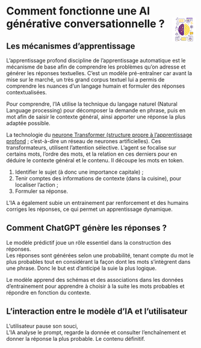 # **Comment fonctionne une AI générative conversationnelle ?** <a href="../../../"><img src="../../../assets/images/atomicAi.png" alt="Les intelligences artificielles" align="right" height="64px"></a>
## **Les mécanismes d’apprentissage**
L’apprentissage profond discipline de l’apprentissage automatique est le mécanisme de base afin de comprendre les problèmes qu’on adresse et générer les réponses textuelles. C’est un modèle pré-entraîner car avant la mise sur le marché, un très grand corpus textuel lui a permis de comprendre les nuances d’un langage humain et formuler des réponses contextualisées.

Pour comprendre, l’IA utilise la technique du langage naturel (Natural Language processing) pour décomposer la demande en phrase, puis en mot afin de saisir le contexte général, ainsi apporter une réponse la plus adaptée possible.

La technologie du [neurone Transformer (structure propre à l’apprentissage profond](../../seq2Seq/transformers) ; c’est-à-dire un réseau de neurones artificielles). Ces transformateurs, utilisent l’attention sélective. L’agent se focalise sur certains mots, l’ordre des mots, et la relation en ces derniers pour en déduire le contexte général et le contenu. Il découpe les mots en token.
1. Identifier le sujet (à donc une importance capitale) ;
2. Tenir comptes des informations de contexte (dans la cuisine), pour localiser l’action ;
3. Formuler sa réponse.

L’IA a également subie un entrainement par renforcement et des humains corriges les réponses, ce qui permet un apprentissage dynamique.
## **Comment ChatGPT génère les réponses ?**
Le modèle prédictif joue un rôle essentiel dans la construction des réponses.  
Les réponses sont générées selon une probabilité, tenant compte du mot le plus probables tout en considérant la façon dont les mots s’intègrent dans une phrase. Donc le but est d’anticipé la suie la plus logique.

Le modèle apprend des schémas et des associations dans les données d’entrainement pour apprendre à choisir à la suite les mots probables et répondre en fonction du contexte.
## **L’interaction entre le modèle d’IA et l’utilisateur**
L’utilisateur pause son souci,  
L’IA analyse le prompt, regarde la donnée et consulter l’enchaînement et donner la réponse la plus probable. Le contenu définitif.